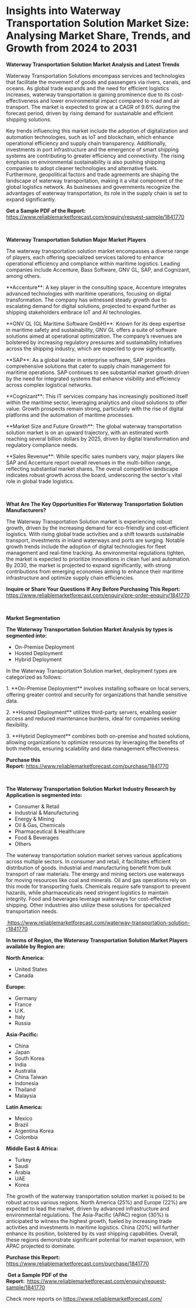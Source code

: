 <p><h1>Insights into Waterway Transportation Solution Market Size: Analysing Market Share, Trends, and Growth from 2024 to 2031</h1></p><p><strong>Waterway Transportation Solution Market Analysis and Latest Trends</strong></p>
<p><p>Waterway Transportation Solutions encompass services and technologies that facilitate the movement of goods and passengers via rivers, canals, and oceans. As global trade expands and the need for efficient logistics increases, waterway transportation is gaining prominence due to its cost-effectiveness and lower environmental impact compared to road and air transport. The market is expected to grow at a CAGR of 9.6% during the forecast period, driven by rising demand for sustainable and efficient shipping solutions.</p><p>Key trends influencing this market include the adoption of digitalization and automation technologies, such as IoT and blockchain, which enhance operational efficiency and supply chain transparency. Additionally, investments in port infrastructure and the emergence of smart shipping systems are contributing to greater efficiency and connectivity. The rising emphasis on environmental sustainability is also pushing shipping companies to adopt cleaner technologies and alternative fuels. Furthermore, geopolitical factors and trade agreements are shaping the landscape of waterway transportation, making it a vital component of the global logistics network. As businesses and governments recognize the advantages of waterway transportation, its role in the supply chain is set to expand significantly.</p></p>
<p><strong>Get a Sample PDF of the Report:&nbsp;</strong> <a href="https://www.reliablemarketforecast.com/enquiry/request-sample/1841770?utm_campaign=1929&utm_medium=2&utm_source=Github&utm_content=ia&utm_term=31122024&utm_id=waterway-transportation-solution">https://www.reliablemarketforecast.com/enquiry/request-sample/1841770</a></p>
<p>&nbsp;</p>
<p><strong>Waterway Transportation Solution Major Market Players</strong></p>
<p><p>The waterway transportation solution market encompasses a diverse range of players, each offering specialized services tailored to enhance operational efficiency and compliance within maritime logistics. Leading companies include Accenture, Bass Software, GNV GL, SAP, and Cognizant, among others.</p><p>**Accenture**: A key player in the consulting space, Accenture integrates advanced technologies with maritime operations, focusing on digital transformation. The company has witnessed steady growth due to escalating demand for digital solutions, projected to expand further as shipping stakeholders embrace IoT and AI technologies.</p><p>**GNV GL (GL Maritime Software GmbH)**: Known for its deep expertise in maritime safety and sustainability, GNV GL offers a suite of software solutions aimed at operational optimization. The company’s revenues are bolstered by increasing regulatory pressures and sustainability initiatives across the shipping industry, which are expected to grow significantly.</p><p>**SAP**: As a global leader in enterprise software, SAP provides comprehensive solutions that cater to supply chain management for maritime operations. SAP continues to see substantial market growth driven by the need for integrated systems that enhance visibility and efficiency across complex logistical networks.</p><p>**Cognizant**: This IT services company has increasingly positioned itself within the maritime sector, leveraging analytics and cloud solutions to offer value. Growth prospects remain strong, particularly with the rise of digital platforms and the automation of maritime processes.</p><p>**Market Size and Future Growth**: The global waterway transportation solution market is on an upward trajectory, with an estimated worth reaching several billion dollars by 2025, driven by digital transformation and regulatory compliance needs.</p><p>**Sales Revenue**: While specific sales numbers vary, major players like SAP and Accenture report overall revenues in the multi-billion range, reflecting substantial market shares. The overall competitive landscape indicates robust growth across the board, underscoring the sector's vital role in global trade logistics.</p></p>
<p>&nbsp;</p>
<p><strong>What Are The Key Opportunities For Waterway Transportation Solution Manufacturers?</strong></p>
<p><p>The Waterway Transportation Solution market is experiencing robust growth, driven by the increasing demand for eco-friendly and cost-efficient logistics. With rising global trade activities and a shift towards sustainable transport, investments in inland waterways and ports are surging. Notable growth trends include the adoption of digital technologies for fleet management and real-time tracking. As environmental regulations tighten, the market is expected to prioritize innovations in clean fuel and automation. By 2030, the market is projected to expand significantly, with strong contributions from emerging economies aiming to enhance their maritime infrastructure and optimize supply chain efficiencies.</p></p>
<p><strong>Inquire or Share Your Questions If Any Before Purchasing This Report:</strong> <a href="https://www.reliablemarketforecast.com/enquiry/pre-order-enquiry/1841770?utm_campaign=1929&utm_medium=2&utm_source=Github&utm_content=ia&utm_term=31122024&utm_id=waterway-transportation-solution">https://www.reliablemarketforecast.com/enquiry/pre-order-enquiry/1841770</a></p>
<p>&nbsp;</p>
<p><strong>Market Segmentation</strong></p>
<p><strong>The Waterway Transportation Solution Market Analysis by types is segmented into:</strong></p>
<p><ul><li>On-Premise Deployment</li><li>Hosted Deployment</li><li>Hybrid Deployment</li></ul></p>
<p><p>In the Waterway Transportation Solution market, deployment types are categorized as follows: </p><p>1. **On-Premise Deployment** involves installing software on local servers, offering greater control and security for organizations that handle sensitive data. </p><p>2. **Hosted Deployment** utilizes third-party servers, enabling easier access and reduced maintenance burdens, ideal for companies seeking flexibility. </p><p>3. **Hybrid Deployment** combines both on-premise and hosted solutions, allowing organizations to optimize resources by leveraging the benefits of both methods, ensuring scalability and data management effectiveness.</p></p>
<p><strong>Purchase this Report:&nbsp;</strong><a href="https://www.reliablemarketforecast.com/purchase/1841770?utm_campaign=1929&utm_medium=2&utm_source=Github&utm_content=ia&utm_term=31122024&utm_id=waterway-transportation-solution">https://www.reliablemarketforecast.com/purchase/1841770</a></p>
<p>&nbsp;</p>
<p><strong>The Waterway Transportation Solution Market Industry Research by Application is segmented into:</strong></p>
<p><ul><li>Consumer & Retail</li><li>Industrial & Manufacturing</li><li>Energy & Mining</li><li>Oil & Gas, Chemicals</li><li>Pharmaceutical & Healthcare</li><li>Food & Beverages</li><li>Others</li></ul></p>
<p><p>The waterway transportation solution market serves various applications across multiple sectors. In consumer and retail, it facilitates efficient distribution of goods. Industrial and manufacturing benefit from bulk transport of raw materials. The energy and mining sectors use waterways for moving resources like coal and minerals. Oil and gas operations rely on this mode for transporting fuels. Chemicals require safe transport to prevent hazards, while pharmaceuticals need stringent logistics to maintain integrity. Food and beverages leverage waterways for cost-effective shipping. Other industries also utilize these solutions for specialized transportation needs.</p></p>
<p><a href="https://www.reliablemarketforecast.com/waterway-transportation-solution-r1841770?utm_campaign=1929&utm_medium=2&utm_source=Github&utm_content=ia&utm_term=31122024&utm_id=waterway-transportation-solution">&nbsp;https://www.reliablemarketforecast.com/waterway-transportation-solution-r1841770</a></p>
<p><strong>In terms of Region, the Waterway Transportation Solution Market Players available by Region are:</strong></p>
<p>
    <p> <strong> North America: </strong>
        <ul>
            <li>United States</li>
            <li>Canada</li>
        </ul>
        </p> 
    <p> <strong> Europe: </strong>
        <ul>
            <li>Germany</li>
            <li>France</li>
            <li>U.K.</li>
            <li>Italy</li>
            <li>Russia</li>
        </ul>
        </p> 
    <p> <strong> Asia-Pacific: </strong>
        <ul>
            <li>China</li>
            <li>Japan</li>
            <li>South Korea</li>
            <li>India</li>
            <li>Australia</li>
            <li>China Taiwan</li>
            <li>Indonesia</li>
            <li>Thailand</li>
            <li>Malaysia</li>
        </ul>
        </p> 
    <p> <strong> Latin America: </strong>
        <ul>
            <li>Mexico</li>
            <li>Brazil</li>
            <li>Argentina Korea</li>
            <li>Colombia</li>
        </ul>
        </p> 
    <p> <strong> Middle East & Africa: </strong>
        <ul>
            <li>Turkey</li>
            <li>Saudi</li>
            <li>Arabia</li>
            <li>UAE</li>
            <li>Korea</li>
        </ul>
    </p>
    </p>
<p><p>The growth of the waterway transportation solution market is poised to be robust across various regions. North America (25%) and Europe (22%) are expected to lead the market, driven by advanced infrastructure and environmental regulations. The Asia-Pacific (APAC) region (30%) is anticipated to witness the highest growth, fueled by increasing trade activities and investments in maritime logistics. China (20%) will further enhance its position, bolstered by its vast shipping capabilities. Overall, these regions demonstrate significant potential for market expansion, with APAC projected to dominate.</p></p>
<p><strong>Purchase this Report: </strong><a href="https://www.reliablemarketforecast.com/purchase/1841770?utm_campaign=1929&utm_medium=2&utm_source=Github&utm_content=ia&utm_term=31122024&utm_id=waterway-transportation-solution">https://www.reliablemarketforecast.com/purchase/1841770</a></p>
<p>&nbsp;<strong>Get a Sample PDF of the Report:&nbsp;&nbsp;</strong><a href="https://www.reliablemarketforecast.com/enquiry/request-sample/1841770?utm_campaign=1929&utm_medium=2&utm_source=Github&utm_content=ia&utm_term=31122024&utm_id=waterway-transportation-solution">https://www.reliablemarketforecast.com/enquiry/request-sample/1841770</a></p>
<p><strong></strong></p>
<p>Check more reports on <a href="https://www.reliablemarketforecast.com/?utm_campaign=1929&utm_medium=2&utm_source=Github&utm_content=ia&utm_term=31122024&utm_id=waterway-transportation-solution">https://www.reliablemarketforecast.com/</a></p>
